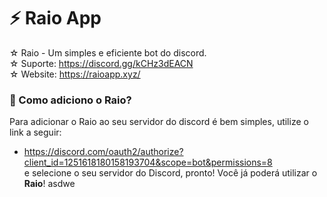 # ⚡ Raio App
☆ Raio - Um simples e eficiente bot do discord.                                                                                                                                                                  
☆ Suporte: https://discord.gg/kCHz3dEACN                                                                                                                                                                         
☆ Website: https://raioapp.xyz/
### 🤔 Como adiciono o Raio?
Para adicionar o Raio ao seu servidor do discord é bem simples, utilize o link a seguir:                                                                                                                          
* https://discord.com/oauth2/authorize?client_id=1251618180158193704&scope=bot&permissions=8                                                                                                                  
e selecione o seu servidor do Discord, pronto! Você já poderá utilizar o **Raio**!
asdwe

